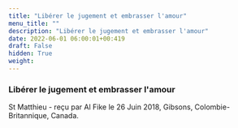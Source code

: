 ```yaml
---
title: "Libérer le jugement et embrasser l'amour"
menu_title: ""
description: "Libérer le jugement et embrasser l'amour"
date: 2022-06-01 06:00:01+00:419
draft: False
hidden: True
weight:
---
```

### Libérer le jugement et embrasser l'amour

St Matthieu - reçu par Al Fike le 26 Juin 2018, Gibsons, Colombie-Britannique, Canada.



